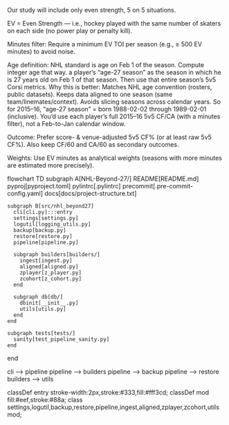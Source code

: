 
Our study will include only even strength, 5 on 5 situations.

EV = Even Strength — i.e., hockey played with the same number of skaters on each side (no power play or penalty kill). 

Minutes filter: Require a minimum EV TOI per season (e.g., ≥ 500 EV minutes) to avoid noise.

Age definition: NHL standard is age on Feb 1 of the season. Compute integer age that way.
a player’s “age-27 season” as the season in which he is 27 years old on Feb 1 of that season. Then use that entire season’s 5v5 Corsi metrics.
Why this is better:
Matches NHL age convention (rosters, public datasets).
Keeps data aligned to one season (same team/linemates/context).
Avoids slicing seasons across calendar years.
So for 2015–16, “age-27 season” = born 1988-02-02 through 1989-02-01 (inclusive). You’d use each player’s full 2015–16 5v5 CF/CA (with a minutes filter), not a Feb-to-Jan calendar window.

Outcome: Prefer score- & venue-adjusted 5v5 CF% (or at least raw 5v5 CF%). Also keep CF/60 and CA/60 as secondary outcomes.

Weights: Use EV minutes as analytical weights (seasons with more minutes are estimated more precisely).


flowchart TD
  subgraph A[NHL-Beyond-27/]
    README[README.md]
    pyproj[pyproject.toml]
    pylintrc[.pylintrc]
    precommit[.pre-commit-config.yaml]
    docs[docs/project-structure.txt]

    subgraph B[src/nhl_beyond27]
      cli[cli.py]:::entry
      settings[settings.py]
      logutil[logging_utils.py]
      backup[backup.py]
      restore[restore.py]
      pipeline[pipeline.py]

      subgraph builders[builders/]
        ingest[ingest.py]
        aligned[aligned.py]
        zplayer[z_player.py]
        zcohort[z_cohort.py]
      end

      subgraph db[db/]
        dbinit[__init__.py]
        utils[utils.py]
      end
    end

    subgraph tests[tests/]
      sanity[test_pipeline_sanity.py]
    end
  end

  cli --> pipeline
  pipeline --> builders
  pipeline --> backup
  pipeline --> restore
  builders --> utils

  classDef entry stroke-width:2px,stroke:#333,fill:#fff3cd;
  classDef mod fill:#eef,stroke:#88a;
  class settings,logutil,backup,restore,pipeline,ingest,aligned,zplayer,zcohort,utils mod;


